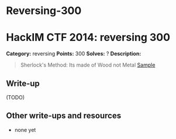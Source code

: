 # Reversing-300
# HackIM CTF 2014: reversing 300

**Category:** reversing
**Points:** 300
**Solves:** ?
**Description:**

>Sherlock's Method: Its made of Wood not Metal
>	[Sample](sm.tar.gz)

## Write-up

(TODO)

## Other write-ups and resources

* none yet
